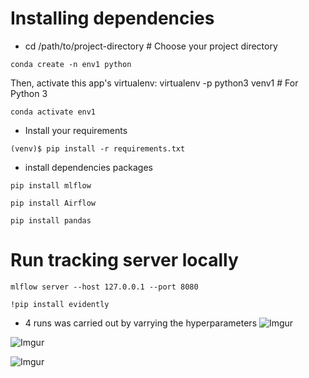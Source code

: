 
# Installing dependencies 
- cd /path/to/project-directory      # Choose your project directory
```
conda create -n env1 python
```
Then, activate this app's virtualenv: virtualenv -p python3 venv1  # For Python 3
```
conda activate env1
```

- Install your requirements
```
(venv)$ pip install -r requirements.txt
```
- install dependencies packages 
```
pip install mlflow
```
```
pip install Airflow
```
```
pip install pandas
```
# Run tracking server locally 
```
mlflow server --host 127.0.0.1 --port 8080
```
```
!pip install evidently
```
- 4 runs was carried out by varrying the hyperparameters
![Imgur](https://imgur.com/BWyZW40.jpg)

![Imgur](https://imgur.com/NoKox3H.jpg)

![Imgur](https://imgur.com/xAcmo4a.jpg)
